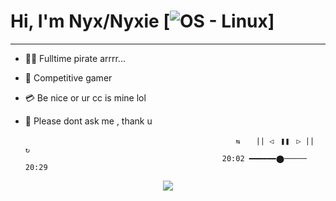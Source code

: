 
# Hi, I'm Nyx/Nyxie [![OS - Linux](https://img.shields.io/badge/OS-Linux-blue?logo=linux&logoColor=white)]
<hr>

  - 🏴‍☠️ Fulltime pirate arrrr...
  - 👾 Competitive gamer
  - 💳 Be nice or ur cc is mine lol
  - 💬 Please dont ask me , thank u

                                                       ⇆ㅤ  || ◁ㅤ❚❚ㅤ▷ ||ㅤ  ↻
                                                    20:02 ━━━━━━⬤───── 20:29
<div align="center">

  ![](https://tryhackme-badges.s3.amazonaws.com/Nyxie.png)
</div>
